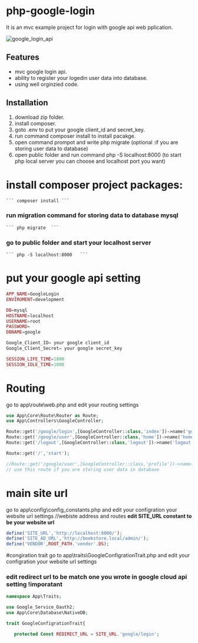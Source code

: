 # php-google-login
It is an mvc example project for login with google api web pplication.

![google_login_api](https://github.com/PHPMohamedNabil/php-google-login-api/assets/29188634/401d8d11-710e-485c-a308-4666bf21c932)

Features
--------
* mvc google login api.
* ability to register your logedin user data into database.
* using well orginzied code.

Installation
------------

1. download zip folder.
2. install composer.
3. goto .env to put your google client_id and secret_key.
4. run command composer install to install pacakge.
5. open command prompot and write php migrate (optional :if you are storing user data to database)
6. open public folder and run command php -S localhost:8000 (to start php local server you can choose and localhost port you want)

# install composer project packages:
    ``` composer install ```
### run migration command for storing data to database mysql
    ``` php migrate  ```
### go to public folder and start your localhost server
    ``` php -S localhost:8000   ```

# put your google api setting 

```php
APP_NAME=GoogleLogin
ENVIROMENT=development

DB=mysql
HOSTNAME=localhost
USERNAME=root
PASSWORD=
DBNAME=google

Google_Client_ID= your google client_id
Google_Client_Secret= your google secret_key

SESSION_LIFE_TIME=1800
SESSION_IDLE_TIME=1000
```
# Routing
 go to app\route\web.php and edit your routing settings
```php
use App\Core\Route\Router as Route;
use App\Controllers\GoogleController;

Route::get('/google/login',[GoogleController::class,'index'])->name('google_login')->middleware('checkLogin');
Route::get('/google/user',[GoogleController::class,'home'])->name('home_page')->middleware('authCheck');
Route::get('/logout',[GoogleController::class,'logout'])->name('logout')->middleware('authCheck');

Route::get('/','start');

//Route::get('/google/user',[GoogleController::class,'profile'])->name('home_page')->middleware('authCheck');
// use this route if you are storing user data in database
```

# main site url
 go to app\config\config_constants.php and edit your configration your website url settings
//webiste address and routes
**edit SITE_URL constant to be your website url**
```php
define('SITE_URL','http://localhost:8000/');
define('SITE_AD_URL','http://bookstore.local/admin/');
define('VENDOR',ROOT_PATH.'vendor'.DS);
```

#congiration trait
 go to app\traits\GoogleConfigrationTrait.php and edit your configration your website url settings
 ### edit redirect url to be match one you wrote in google cloud api setting **!imporatant**
 ```php
namespace App\Traits;

use Google_Service_Oauth2;
use App\Core\Database\NativeDB;

trait GoogleConfigrationTrait{

    protected Const REDIRECT_URL = SITE_URL.'google/login';
```
